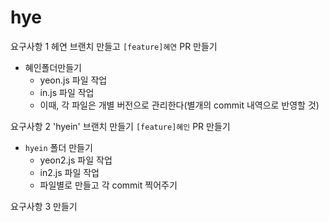 # hye
요구사항 1
헤연 브랜치 만들고 `[feature]혜연` PR 만들기
- 혜인폴더만들기
    - yeon.js 파일 작업
    - in.js 파일 작업
    - 이때, 각 파일은 개별 버전으로 관리한다(별개의 commit 내역으로 반영할 것)


요구사항 2
'hyein' 브랜치 만들기
`[feature]혜인` PR 만들기
- `hyein` 폴더 만들기
    - yeon2.js 파일 작업
    - in2.js 파일 작업
    - 파일별로 만들고 각 commit 찍어주기


요구사항 3 만들기





